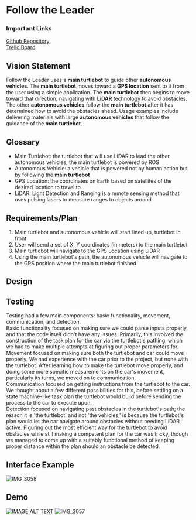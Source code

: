 # Follow the Leader

### Important Links
[Github Repository](https://github.com/SAREC-Lab/CAR-BLUE3/tree/main) <br />
[Trello Board](https://trello.com/b/wCxuc2UZ/main-project) <br />

## Vision Statement
Follow the Leader uses a **main turtlebot** to guide other **autonomous vehicles**. The **main turtlebot** moves toward a **GPS location** sent to it from the user using a simple application. The **main turtlebot** then begins to move toward that direction, navigating with **LiDAR** technology to avoid obstacles. The other **autonomous vehicles** follow the **main turtlebot** after it has determined how to avoid the obstacles ahead. Usage examples include delivering materials with large **autonomous vehicles** that follow the guidance of the **main turtlebot**.

## Glossary
- Main Turtlebot: the turtlebot that will use LiDAR to lead the other
  autonomous vehicles; the main turtlebot is powered by ROS
- Autonomous Vehicle: a vehicle that is powered not by human action but by
  following the **main turtlebot**
- GPS Location: the coordinates on Earth based on satellites of the desired
  location to travel to 
- LiDAR: Light Detection and Ranging is a remote sensing method that uses
  pulsing lasers to measure ranges to objects around

## Requirements/Plan
1. Main turtlebot and autonomous vehicle will start lined up, turtlebot in front
2. User will send a set of X, Y coordinates (in meters) to the main turtlebot
3. Main turtlebot will navigate to the GPS Location using LiDAR
4. Using the main turtlebot's path, the autonomous vehicle will navigate to the GPS position where the main turtlebot finished

## Design

## Testing
Testing had a few main components: basic functionality, movement, communication, and detection. <br />
Basic functionality focused on making sure we could parse inputs properly, and that the code itself didn't have any issues. Primarily, this involved the construction of the task plan for the car via the turtlebot's pathing, which we had to make multiple attempts at figuring out proper parameters for.<br />
Movement focused on making sure both the turtlebot and car could move properly. We had experience with the car prior to the project, but none with the turtlebot. After learning how to make the turtlebot move properly, and doing some more specific measurements on the car's movement, particularly its turns, we moved on to communication.<br />
Communication focused on getting instructions from the turtlebot to the car. We thought about a few different possibilities for this, before settling on a state machine-like task plan the turtlebot would build before sending the process to the car to execute upon.<br />
Detection focused on navigating past obstacles in the turtlebot's path; the reason it is 'the turtlebot' and not 'the vehicles,' is because the turtlebot's plan would let the car navigate around obstacles without needing LiDAR active. Figuring out the most efficient way for the turtlebot to avoid obstacles while still making a competent plan for the car was tricky, though we managed to come up with a suitably functional method of keeping proper distance within the plan should an obstacle be detected.

## Interface Example
![IMG_3058](https://user-images.githubusercontent.com/78926321/145498040-2b8227b3-a391-4e31-9249-aef3a8b236d3.jpg)

## Demo
[![IMAGE ALT TEXT](http://img.youtube.com/vi/yrDb6ASoK2Y/0.jpg)](https://youtu.be/yrDb6ASoK2Y "Demo")
![IMG_3057](https://user-images.githubusercontent.com/78926321/145498103-fb40add2-ff4c-49fe-be2d-07391b3d0129.jpeg)
